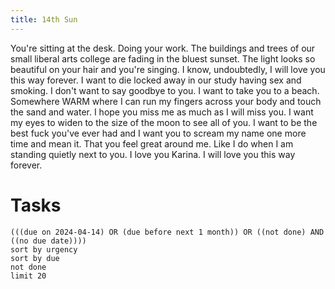 ```yaml
---
title: 14th Sun
---
```

You're sitting at the desk. Doing your work. The buildings and trees of our small liberal arts college are fading in the bluest sunset. The light looks so beautiful on your hair and you're singing. I know, undoubtedly, I will love you this way forever. I want to die locked away in our study having sex and smoking. I don't want to say goodbye to you. I want to take you to a beach. Somewhere WARM where I can run my fingers across your body and touch the sand and water. I hope you miss me as much as I will miss you. I want my eyes to widen to the size of the moon to see all of you. I want to be the best fuck you've ever had and I want you to scream my name one more time and mean it. That you feel great around me. Like I do when I am standing quietly next to you. I love you Karina. I will love you this way forever.
# Tasks
```tasks
(((due on 2024-04-14) OR (due before next 1 month)) OR ((not done) AND ((no due date))))
sort by urgency
sort by due
not done
limit 20
```